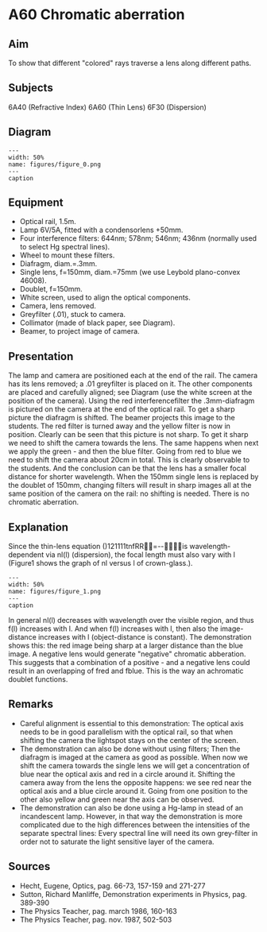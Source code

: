# A60 Chromatic aberration 
    
  
## Aim   
 To show that different "colored" rays traverse a lens along different paths.    
  
## Subjects   
 6A40 (Refractive Index) 6A60 (Thin Lens) 6F30 (Dispersion)   
  
## Diagram   
   
```{figure} figures/figure_0.png  
---  
width: 50%  
name: figures/figure_0.png  
---  
caption  
``` 
      
  
## Equipment   
 
 *  Optical rail, 1.5m. 
 *  Lamp 6V/5A, fitted with a condensorlens +50mm. 
 *  Four interference filters: 644nm; 578nm; 546nm; 436nm (normally used to select Hg spectral lines). 
 *  Wheel to mount these filters. 
 *  Diafragm, diam.=.3mm. 
 *  Single lens, f=150mm, diam.=75mm (we use Leybold plano-convex 46008). 
 *  Doublet, f=150mm. 
 *  White screen, used to align the optical components. 
 *  Camera, lens removed. 
 *  Greyfilter (.01), stuck to camera. 
 *  Collimator (made of black paper, see Diagram). 
 *  Beamer, to project image of camera.
     
  
## Presentation   
 The lamp and camera are positioned each at the end of the rail. The camera has its lens removed; a .01 greyfilter is placed on it. The other components are placed and carefully aligned; see Diagram (use the white screen at the position of the camera). Using the red interferencefilter the .3mm-diafragm is pictured on the camera at the end of the optical rail. To get a sharp picture the diafragm is shifted. The beamer projects this image to the students. The red filter is turned away and the yellow filter is now in position. Clearly can be seen that this picture is not sharp. To get it sharp we need to shift the camera towards the lens. The same happens when next we apply the green - and then the blue filter. Going from red to blue we need to shift the camera about 20cm in total. This is clearly observable to the students. And the conclusion can be that the lens has a smaller focal distance for shorter wavelength. When the 150mm single lens is replaced by the doublet of 150mm, changing filters will result in sharp images all at the same position of the camera on the rail: no shifting is needed. There is no chromatic aberration.    
  
## Explanation   
 Since the thin-lens equation ()121111tnfRR=--is wavelength-dependent via nl(l) (dispersion), the focal length must also vary with l (Figure1 shows the graph of nl versus l of crown-glass.).   
```{figure} figures/figure_1.png  
---  
width: 50%  
name: figures/figure_1.png  
---  
caption  
``` 
 In general nl(l) decreases with wavelength over the visible region, and thus f(l) increases with l. And when f(l) increases with l, then also the image-distance increases with l (object-distance is constant). The demonstration shows this: the red image being sharp at a larger distance than the blue image. A negative lens would generate "negative" chromatic abberation. This suggests that a combination of a positive - and a negative lens could result in an overlapping of fred and fblue. This is the way an achromatic doublet functions.    
  
## Remarks   
 
 *  Careful alignment is essential to this demonstration: The optical axis needs to be in good parallelism with the optical rail, so that when shifting the camera the lightspot stays on the center of the screen. 
 *  The demonstration can also be done without using filters; Then the diafragm is imaged at the camera as good as possible. When now we shift the camera towards the single lens we will get a concentration of blue near the optical axis and red in a circle around it. Shifting the camera away from the lens the opposite happens: we see red near the optical axis and a blue circle around it.    Going from one position to the other also yellow and green near the axis can be observed. 
 *  The demonstration can also be done using a Hg-lamp in stead of an incandescent lamp. However, in that way the demonstration is more complicated due to the high differences between the intensities of the separate spectral lines: Every spectral line will need its own grey-filter in order not to saturate the light sensitive layer of the camera.
   
  
## Sources   
 
 *  Hecht, Eugene, Optics, pag. 66-73, 157-159 and 271-277 
 *  Sutton, Richard Manliffe, Demonstration experiments in Physics, pag. 389-390 
 *  The Physics Teacher, pag. march 1986, 160-163 
 *  The Physics Teacher, pag. nov. 1987, 502-503
  